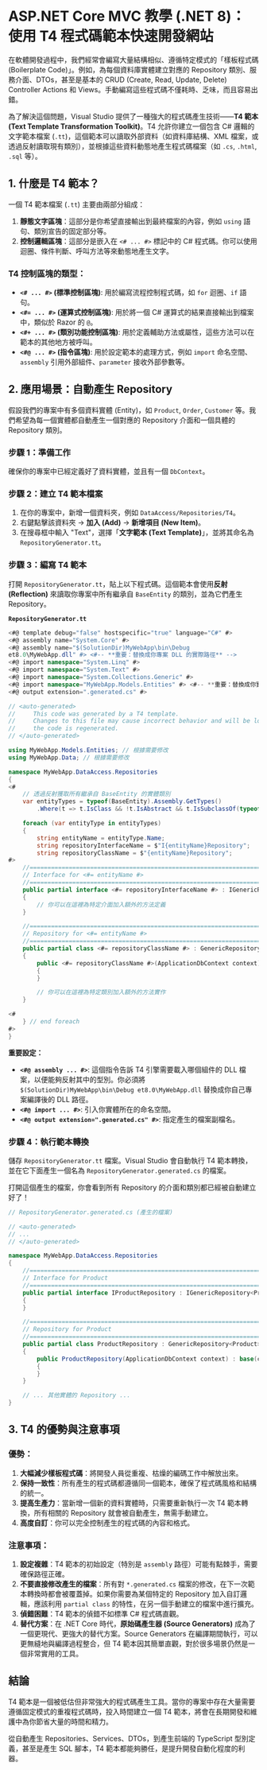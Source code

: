 # ASP.NET Core MVC 教學 (.NET 8)：使用 T4 程式碼範本快速開發網站

在軟體開發過程中，我們經常會編寫大量結構相似、遵循特定模式的「樣板程式碼 (Boilerplate Code)」。例如，為每個資料庫實體建立對應的 Repository 類別、服務介面、DTOs，甚至是基本的 CRUD (Create, Read, Update, Delete) Controller Actions 和 Views。手動編寫這些程式碼不僅耗時、乏味，而且容易出錯。

為了解決這個問題，Visual Studio 提供了一種強大的程式碼產生技術——**T4 範本 (Text Template Transformation Toolkit)**。T4 允許你建立一個包含 C# 邏輯的文字範本檔案 (`.tt`)，這個範本可以讀取外部資料（如資料庫結構、XML 檔案，或透過反射讀取現有類別），並根據這些資料動態地產生程式碼檔案（如 `.cs`, `.html`, `.sql` 等）。

## 1. 什麼是 T4 範本？

一個 T4 範本檔案 (`.tt`) 主要由兩部分組成：

1.  **靜態文字區塊**：這部分是你希望直接輸出到最終檔案的內容，例如 `using` 語句、類別宣告的固定部分等。
2.  **控制邏輯區塊**：這部分是嵌入在 `<# ... #>` 標記中的 C# 程式碼。你可以使用迴圈、條件判斷、呼叫方法等來動態地產生文字。

### T4 控制區塊的類型：
*   **`<# ... #>` (標準控制區塊)**: 用於編寫流程控制程式碼，如 `for` 迴圈、`if` 語句。
*   **`<#= ... #>` (運算式控制區塊)**: 用於將一個 C# 運算式的結果直接輸出到檔案中，類似於 Razor 的 `@`。
*   **`<#+ ... #>` (類別功能控制區塊)**: 用於定義輔助方法或屬性，這些方法可以在範本的其他地方被呼叫。
*   **`<#@ ... #>` (指令區塊)**: 用於設定範本的處理方式，例如 `import` 命名空間、`assembly` 引用外部組件、`parameter` 接收外部參數等。

## 2. 應用場景：自動產生 Repository

假設我們的專案中有多個資料實體 (Entity)，如 `Product`, `Order`, `Customer` 等。我們希望為每一個實體都自動產生一個對應的 Repository 介面和一個具體的 Repository 類別。

### 步驟 1：準備工作

確保你的專案中已經定義好了資料實體，並且有一個 `DbContext`。

### 步驟 2：建立 T4 範本檔案

1.  在你的專案中，新增一個資料夾，例如 `DataAccess/Repositories/T4`。
2.  右鍵點擊該資料夾 -> **加入 (Add)** -> **新增項目 (New Item)**。
3.  在搜尋框中輸入 "Text"，選擇「**文字範本 (Text Template)**」，並將其命名為 `RepositoryGenerator.tt`。

### 步驟 3：編寫 T4 範本

打開 `RepositoryGenerator.tt`，貼上以下程式碼。這個範本會使用**反射 (Reflection)** 來讀取你專案中所有繼承自 `BaseEntity` 的類別，並為它們產生 Repository。

**`RepositoryGenerator.tt`**
```csharp
<#@ template debug="false" hostspecific="true" language="C#" #>
<#@ assembly name="System.Core" #>
<#@ assembly name="$(SolutionDir)MyWebApp\bin\Debug
et8.0\MyWebApp.dll" #> <#-- **重要：替換成你專案 DLL 的實際路徑** -->
<#@ import namespace="System.Linq" #>
<#@ import namespace="System.Text" #>
<#@ import namespace="System.Collections.Generic" #>
<#@ import namespace="MyWebApp.Models.Entities" #> <#-- **重要：替換成你實體所在的命名空間** -->
<#@ output extension=".generated.cs" #>

// <auto-generated>
//     This code was generated by a T4 template.
//     Changes to this file may cause incorrect behavior and will be lost if
//     the code is regenerated.
// </auto-generated>

using MyWebApp.Models.Entities; // 根據需要修改
using MyWebApp.Data; // 根據需要修改

namespace MyWebApp.DataAccess.Repositories
{
<#
    // 透過反射獲取所有繼承自 BaseEntity 的實體類別
    var entityTypes = typeof(BaseEntity).Assembly.GetTypes()
        .Where(t => t.IsClass && !t.IsAbstract && t.IsSubclassOf(typeof(BaseEntity)));

    foreach (var entityType in entityTypes)
    {
        string entityName = entityType.Name;
        string repositoryInterfaceName = $"I{entityName}Repository";
        string repositoryClassName = $"{entityName}Repository";
#>
    //================================================================================
    // Interface for <#= entityName #>
    //================================================================================
    public partial interface <#= repositoryInterfaceName #> : IGenericRepository<<#= entityName #>>
    {
        // 你可以在這裡為特定介面加入額外的方法定義
    }

    //================================================================================
    // Repository for <#= entityName #>
    //================================================================================
    public partial class <#= repositoryClassName #> : GenericRepository<<#= entityName #>>, <#= repositoryInterfaceName #>
    {
        public <#= repositoryClassName #>(ApplicationDbContext context) : base(context)
        {
        }

        // 你可以在這裡為特定類別加入額外的方法實作
    }

<#
    } // end foreach
#>
}
```
**重要設定：**
*   **`<#@ assembly ... #>`**: 這個指令告訴 T4 引擎需要載入哪個組件的 DLL 檔案，以便能夠反射其中的型別。你必須將 `$(SolutionDir)MyWebApp\bin\Debug
et8.0\MyWebApp.dll` 替換成你自己專案編譯後的 DLL 路徑。
*   **`<#@ import ... #>`**: 引入你實體所在的命名空間。
*   **`<#@ output extension=".generated.cs" #>`**: 指定產生的檔案副檔名。

### 步驟 4：執行範本轉換

儲存 `RepositoryGenerator.tt` 檔案。Visual Studio 會自動執行 T4 範本轉換，並在它下面產生一個名為 `RepositoryGenerator.generated.cs` 的檔案。

打開這個產生的檔案，你會看到所有 Repository 的介面和類別都已經被自動建立好了！

```csharp
// RepositoryGenerator.generated.cs (產生的檔案)

// <auto-generated>
// ...
// </auto-generated>

namespace MyWebApp.DataAccess.Repositories
{
    //================================================================================
    // Interface for Product
    //================================================================================
    public partial interface IProductRepository : IGenericRepository<Product>
    {
    }

    //================================================================================
    // Repository for Product
    //================================================================================
    public partial class ProductRepository : GenericRepository<Product>, IProductRepository
    {
        public ProductRepository(ApplicationDbContext context) : base(context)
        {
        }
    }

    // ... 其他實體的 Repository ...
}
```

## 3. T4 的優勢與注意事項

### 優勢：
1.  **大幅減少樣板程式碼**：將開發人員從重複、枯燥的編碼工作中解放出來。
2.  **保持一致性**：所有產生的程式碼都遵循同一個範本，確保了程式碼風格和結構的統一。
3.  **提高生產力**：當新增一個新的資料實體時，只需要重新執行一次 T4 範本轉換，所有相關的 Repository 就會被自動產生，無需手動建立。
4.  **高度自訂**：你可以完全控制產生的程式碼的內容和格式。

### 注意事項：
1.  **設定複雜**：T4 範本的初始設定（特別是 `assembly` 路徑）可能有點棘手，需要確保路徑正確。
2.  **不要直接修改產生的檔案**：所有對 `*.generated.cs` 檔案的修改，在下一次範本轉換時都會被覆蓋掉。如果你需要為某個特定的 Repository 加入自訂邏輯，應該利用 `partial class` 的特性，在另一個手動建立的檔案中進行擴充。
3.  **偵錯困難**：T4 範本的偵錯不如標準 C# 程式碼直觀。
4.  **替代方案**：在 .NET Core 時代，**原始碼產生器 (Source Generators)** 成為了一個更現代、更強大的替代方案。Source Generators 在編譯期間執行，可以更無縫地與編譯過程整合，但 T4 範本因其簡單直觀，對於很多場景仍然是一個非常實用的工具。

## 結論

T4 範本是一個被低估但非常強大的程式碼產生工具。當你的專案中存在大量需要遵循固定模式的重複程式碼時，投入時間建立一個 T4 範本，將會在長期開發和維護中為你節省大量的時間和精力。

從自動產生 Repositories、Services、DTOs，到產生前端的 TypeScript 型別定義，甚至是產生 SQL 腳本，T4 範本都能夠勝任，是提升開發自動化程度的利器。
